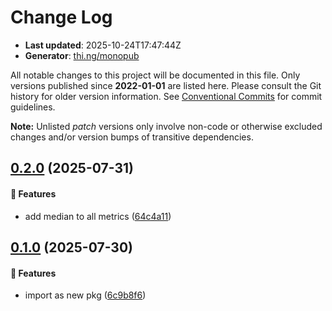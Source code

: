 # Change Log

- **Last updated**: 2025-10-24T17:47:44Z
- **Generator**: [thi.ng/monopub](https://thi.ng/monopub)

All notable changes to this project will be documented in this file.
Only versions published since **2022-01-01** are listed here.
Please consult the Git history for older version information.
See [Conventional Commits](https://conventionalcommits.org/) for commit guidelines.

**Note:** Unlisted _patch_ versions only involve non-code or otherwise excluded changes
and/or version bumps of transitive dependencies.

## [0.2.0](https://github.com/thi-ng/umbrella/tree/@thi.ng/metrics@0.2.0) (2025-07-31)

#### 🚀 Features

- add median to all metrics ([64c4a11](https://github.com/thi-ng/umbrella/commit/64c4a11))

## [0.1.0](https://github.com/thi-ng/umbrella/tree/@thi.ng/metrics@0.1.0) (2025-07-30)

#### 🚀 Features

- import as new pkg ([6c9b8f6](https://github.com/thi-ng/umbrella/commit/6c9b8f6))
